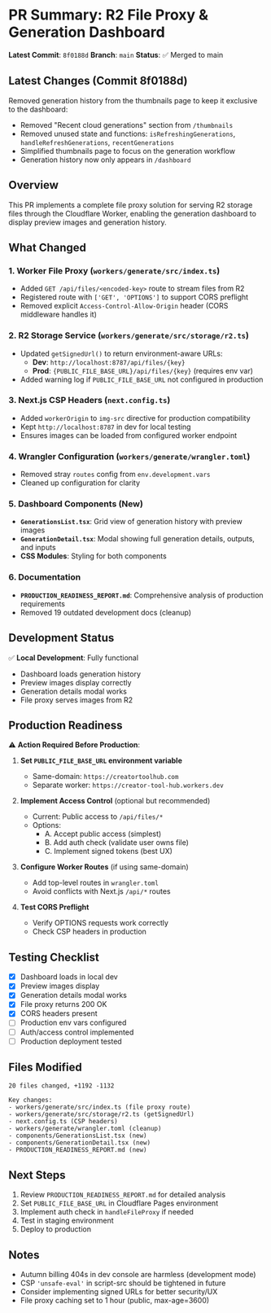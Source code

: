 # PR Summary: R2 File Proxy & Generation Dashboard

**Latest Commit**: `8f0188d`
**Branch**: `main`
**Status**: ✅ Merged to main

## Latest Changes (Commit 8f0188d)

Removed generation history from the thumbnails page to keep it exclusive to the dashboard:
- Removed "Recent cloud generations" section from `/thumbnails`
- Removed unused state and functions: `isRefreshingGenerations`, `handleRefreshGenerations`, `recentGenerations`
- Simplified thumbnails page to focus on the generation workflow
- Generation history now only appears in `/dashboard`

## Overview

This PR implements a complete file proxy solution for serving R2 storage files through the Cloudflare Worker, enabling the generation dashboard to display preview images and generation history.

## What Changed

### 1. Worker File Proxy (`workers/generate/src/index.ts`)
- Added `GET /api/files/<encoded-key>` route to stream files from R2
- Registered route with `['GET', 'OPTIONS']` to support CORS preflight
- Removed explicit `Access-Control-Allow-Origin` header (CORS middleware handles it)

### 2. R2 Storage Service (`workers/generate/src/storage/r2.ts`)
- Updated `getSignedUrl()` to return environment-aware URLs:
  - **Dev**: `http://localhost:8787/api/files/{key}`
  - **Prod**: `{PUBLIC_FILE_BASE_URL}/api/files/{key}` (requires env var)
- Added warning log if `PUBLIC_FILE_BASE_URL` not configured in production

### 3. Next.js CSP Headers (`next.config.ts`)
- Added `workerOrigin` to `img-src` directive for production compatibility
- Kept `http://localhost:8787` in dev for local testing
- Ensures images can be loaded from configured worker endpoint

### 4. Wrangler Configuration (`workers/generate/wrangler.toml`)
- Removed stray `routes` config from `env.development.vars`
- Cleaned up configuration for clarity

### 5. Dashboard Components (New)
- **`GenerationsList.tsx`**: Grid view of generation history with preview images
- **`GenerationDetail.tsx`**: Modal showing full generation details, outputs, and inputs
- **CSS Modules**: Styling for both components

### 6. Documentation
- **`PRODUCTION_READINESS_REPORT.md`**: Comprehensive analysis of production requirements
- Removed 19 outdated development docs (cleanup)

## Development Status

✅ **Local Development**: Fully functional
- Dashboard loads generation history
- Preview images display correctly
- Generation details modal works
- File proxy serves images from R2

## Production Readiness

⚠️ **Action Required Before Production**:

1. **Set `PUBLIC_FILE_BASE_URL` environment variable**
   - Same-domain: `https://creatortoolhub.com`
   - Separate worker: `https://creator-tool-hub.workers.dev`

2. **Implement Access Control** (optional but recommended)
   - Current: Public access to `/api/files/*`
   - Options:
     - A. Accept public access (simplest)
     - B. Add auth check (validate user owns file)
     - C. Implement signed tokens (best UX)

3. **Configure Worker Routes** (if using same-domain)
   - Add top-level routes in `wrangler.toml`
   - Avoid conflicts with Next.js `/api/*` routes

4. **Test CORS Preflight**
   - Verify OPTIONS requests work correctly
   - Check CSP headers in production

## Testing Checklist

- [x] Dashboard loads in local dev
- [x] Preview images display
- [x] Generation details modal works
- [x] File proxy returns 200 OK
- [x] CORS headers present
- [ ] Production env vars configured
- [ ] Auth/access control implemented
- [ ] Production deployment tested

## Files Modified

```
20 files changed, +1192 -1132

Key changes:
- workers/generate/src/index.ts (file proxy route)
- workers/generate/src/storage/r2.ts (getSignedUrl)
- next.config.ts (CSP headers)
- workers/generate/wrangler.toml (cleanup)
- components/GenerationsList.tsx (new)
- components/GenerationDetail.tsx (new)
- PRODUCTION_READINESS_REPORT.md (new)
```

## Next Steps

1. Review `PRODUCTION_READINESS_REPORT.md` for detailed analysis
2. Set `PUBLIC_FILE_BASE_URL` in Cloudflare Pages environment
3. Implement auth check in `handleFileProxy` if needed
4. Test in staging environment
5. Deploy to production

## Notes

- Autumn billing 404s in dev console are harmless (development mode)
- CSP `'unsafe-eval'` in script-src should be tightened in future
- Consider implementing signed URLs for better security/UX
- File proxy caching set to 1 hour (public, max-age=3600)

